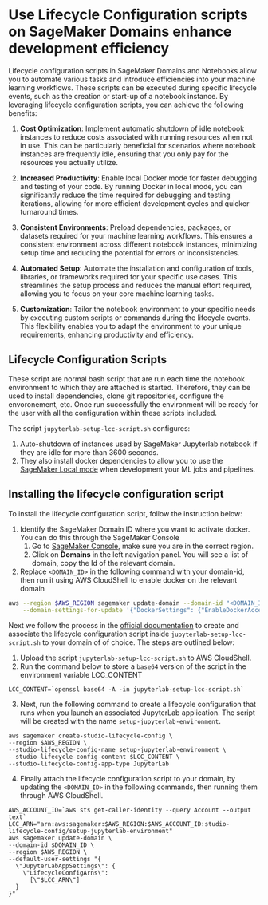 # Use Lifecycle Configuration scripts on SageMaker Domains enhance development efficiency

Lifecycle configuration scripts in SageMaker Domains and Notebooks allow you to automate various tasks and introduce efficiencies into your machine learning workflows. These scripts can be executed during specific lifecycle events, such as the creation or start-up of a notebook instance. By leveraging lifecycle configuration scripts, you can achieve the following benefits:

1. **Cost Optimization**: Implement automatic shutdown of idle notebook instances to reduce costs associated with running resources when not in use. This can be particularly beneficial for scenarios where notebook instances are frequently idle, ensuring that you only pay for the resources you actually utilize.

2. **Increased Productivity**: Enable local Docker mode for faster debugging and testing of your code. By running Docker in local mode, you can significantly reduce the time required for debugging and testing iterations, allowing for more efficient development cycles and quicker turnaround times.

3. **Consistent Environments**: Preload dependencies, packages, or datasets required for your machine learning workflows. This ensures a consistent environment across different notebook instances, minimizing setup time and reducing the potential for errors or inconsistencies.

4. **Automated Setup**: Automate the installation and configuration of tools, libraries, or frameworks required for your specific use cases. This streamlines the setup process and reduces the manual effort required, allowing you to focus on your core machine learning tasks.

5. **Customization**: Tailor the notebook environment to your specific needs by executing custom scripts or commands during the lifecycle events. This flexibility enables you to adapt the environment to your unique requirements, enhancing productivity and efficiency.

## Lifecycle Configuration Scripts

These script are normal bash script that are run each time the notebook environment to which they are attached is started.
Therefore, they can be used to install dependencies, clone git repositories, configure the envoronement, etc.
Once run successfully the environment will be ready for the user with all the configuration within these scripts included.

The script `jupyterlab-setup-lcc-script.sh` configures:

1. Auto-shutdown of instances used by SageMaker Jupyterlab notebook if they are idle for more than 3600 seconds.
2. They also install docker dependencies to allow you to use the [SageMaker Local mode](https://docs.aws.amazon.com/sagemaker/latest/dg/pipelines-local-mode.html) when development your ML jobs and pipelines.


## Installing the lifecycle configuration script

To install the lifecycle configuration script, follow the instruction below:

1. Identify the SageMaker Domain ID where you want to activate docker. You can do this through the SageMaker Console
    1. Go to [SageMaker Console](https://console.aws.amazon.com/sagemaker/home), make sure you are in the correct region.
    2. Click on **Domains** in the left navigation panel. You will see a list of domain, copy the Id of the relevant domain.
2. Replace `<DOMAIN_ID>` in the following command with your domain-id, then run it using AWS CloudShell to enable docker on the relevant domain
```bash
aws --region $AWS_REGION sagemaker update-domain --domain-id "<DOMAIN_ID>" \
    --domain-settings-for-update '{"DockerSettings": {"EnableDockerAccess": "ENABLED"}}'
```
Next we follow the process in the [official documentation](https://docs.aws.amazon.com/sagemaker/latest/dg/jl-lcc-create.html) to create and associate the lifecycle configuration script inside `jupyterlab-setup-lcc-script.sh`
to your domain of of choice. The steps are outlined below:

1. Upload the script `jupyterlab-setup-lcc-script.sh` to AWS CloudShell.
2. Run the command below to store a `base64` version of the script in the environment variable LCC_CONTENT
```
LCC_CONTENT=`openssl base64 -A -in jupyterlab-setup-lcc-script.sh`
```
3. Next, run the following command to create a lifecycle configuration that runs when you launch an associated JupyterLab application. The script will be created with the name `setup-jupyterlab-environment`.
```
aws sagemaker create-studio-lifecycle-config \
--region $AWS_REGION \
--studio-lifecycle-config-name setup-jupyterlab-environment \
--studio-lifecycle-config-content $LCC_CONTENT \
--studio-lifecycle-config-app-type JupyterLab
```
4. Finally attach the lifecycle configuration script to your domain, by updating the `<DOMAIN_ID>` in the following commands, then running them through AWS CloudShell.
```
AWS_ACCOUNT_ID=`aws sts get-caller-identity --query Account --output text`
LCC_ARN="arn:aws:sagemaker:$AWS_REGION:$AWS_ACCOUNT_ID:studio-lifecycle-config/setup-jupyterlab-environment"
aws sagemaker update-domain \
--domain-id $DOMAIN_ID \
--region $AWS_REGION \
--default-user-settings "{
  \"JupyterLabAppSettings\": {
    \"LifecycleConfigArns\":
      [\"$LCC_ARN\"]
  }
}"
```
